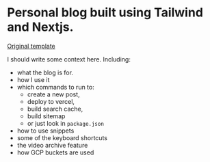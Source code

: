 # Personal blog built using Tailwind and Nextjs.

[Original template](https://github.com/timlrx/tailwind-nextjs-starter-blog)

I should write some context here. Including:

- what the blog is for.
- how I use it
- which commands to run to:
  - create a new post,
  - deploy to vercel,
  - build search cache,
  - build sitemap
  - or just look in `package.json`
- how to use snippets
- some of the keyboard shortcuts
- the video archive feature
- how GCP buckets are used

